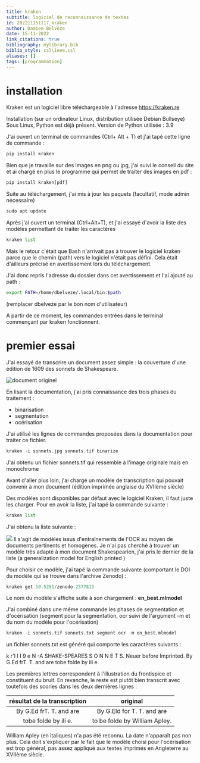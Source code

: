 ```yaml
---
title: kraken
subtitle: logiciel de reconnaissance de textes
id: 202211151117_kraken
author: Damien Belvèze
date: 15-11-2022
link_citations: true
bibliography: mylibrary.bib
biblio_style: csl\ieee.csl
aliases: []
tags: [programmation]
---
```



# installation

Kraken est un logiciel libre téléchargeable à l'adresse https://kraken.re

Installation (sur un ordinateur Linux, distribution utilisée Debian Bullseye)
Sous Linux, Python est déjà présent. Version de Python utilisée : 3.9

J'ai ouvert un terminal de commandes (Ctrl+ Alt + T) et j'ai tapé cette ligne de commande :

````python
pip install kraken
````

Bien que je travaille sur des images en png ou jpg, j'ai suivi le conseil du site et ai chargé en plus le programme qui permet de traiter des images en pdf : 

````python
pip install kraken[pdf]
````

Suite au téléchargement, j'ai mis à jour les paquets (facultatif, mode admin nécessaire)

````python
sudo apt update
````

Après j'ai ouvert un terminal (Ctrl+Alt+T), et j'ai essayé d'avoir la liste des modèles permettant de traiter les caractères 

````python
kraken list
`````

Mais le retour c'était que Bash n'arrivait pas à trouver le logiciel kraken parce que le chemin (path) vers le logiciel n'était pas défini. Cela était d'ailleurs précisé en avertissement lors du téléchargement. 

J'ai donc repris l'adresse du dossier dans cet avertissement et l'ai ajouté au path : 

````bash
export PATH=/home/dbelveze/.local/bin:$path
`````

(remplacer dbelveze par le bon nom d'utilisateur)

A partir de ce moment, les commandes entrées dans le terminal commençant par kraken fonctionnent. 

# premier essai

J'ai essayé de transcrire un document assez simple : la couverture d'une édition de 1609 des sonnets de Shakespeare. 

![document originel](images/sonnets.jpg)

En lisant la documentation, j'ai pris connaissance des trois phases du traitement : 

- binarisation
- segmentation
- océrisation

J'ai utilisé les lignes de commandes proposées dans la documentation pour traiter ce fichier. 

````python
kraken -i sonnets.jpg sonnets.tif binarize
`````
J'ai obtenu un fichier sonnets.tif qui ressemble à l'image originale mais en monochrome

Avant d'aller plus loin, j'ai chargé un modèle de transcription qui pouvait convenir à mon document (édition imprimée anglaise du XVIIème siècle)

Des modèles sont disponibles par défaut avec le logiciel Kraken, il faut juste les charger. 
Pour en avoir la liste, j'ai tapé la commande suivante : 

````python
kraken list
`````

J'ai obtenu la liste suivante : 

![](images/Capture_kraken1.png)
Il s'agit de modèles issus d'entraînements de l'OCR au moyen de documents pertinents et homogènes. Je n'ai pas cherché à trouver un modèle très adapté à mon document Shakespearien, j'ai pris le dernier de la liste (a generalization model for English printed )

Pour choisir ce modèle, j'ai tapé la commande suivante (comportant le DOI du modèle qui se trouve dans l'archive Zenodo) : 

````python
kraken get 10.5281/zenodo.2577813
`````

Le nom du modèle s'affiche suite à son chargement : **en_best.mlmodel**

J'ai combiné dans une même commande les phases de segmentation et d'océrisation (segment pour la segmentation, ocr suivi de l'argument -m et du nom du modèle pour l'océrisation)

````python
kraken -i sonnets.tif sonnets.txt segment ocr -m en_best.mlmodel
````
un fichier sonnets.txt est généré qui comporte les caractères suivants : 

k
r'I
I
I
9
e
N
-A
SHAKE-SPEARES
S O N N E T S.
Neuer before Imprinted.
By G.Ed frT. T. and are
tobe folde by ili e.

Les premières lettres correspondent à l'illustration du frontispice et constituent du bruit. 
En revanche, le reste est plutôt bien transcrit avec toutefois des scories dans les deux dernières lignes : 

| résultat de la transcription | original |
|:---:|:---:|
| By G.Ed frT. T. and are | By G.Eld for T. T. and are |
| tobe folde by ili e. | to be folde by William Apley. |

William Apley (en italiques) n'a pas été reconnu. La date n'apparaît pas non plus. 
Cela doit s'expliquer par le fait que le modèle choisi pour l'océrisation est trop général, pas assez appliqué aux textes imprimés en Angleterre au XVIIème siècle. 



